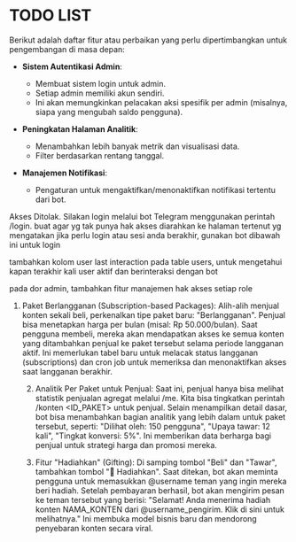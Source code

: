 # TODO LIST

Berikut adalah daftar fitur atau perbaikan yang perlu dipertimbangkan untuk pengembangan di masa depan:

- **Sistem Autentikasi Admin**:
  - Membuat sistem login untuk admin.
  - Setiap admin memiliki akun sendiri.
  - Ini akan memungkinkan pelacakan aksi spesifik per admin (misalnya, siapa yang mengubah saldo pengguna).

- **Peningkatan Halaman Analitik**:
  - Menambahkan lebih banyak metrik dan visualisasi data.
  - Filter berdasarkan rentang tanggal.

- **Manajemen Notifikasi**:
  - Pengaturan untuk mengaktifkan/menonaktifkan notifikasi tertentu dari bot.


Akses Ditolak. Silakan login melalui bot Telegram menggunakan perintah /login.
buat agar yg tak punya hak akses diarahkan ke halaman tertenut yg mengatakan jika perlu login atau sesi anda berakhir, gunakan bot dibawah ini untuk login


tambahkan kolom user last interaction pada table users, untuk mengetahui kapan terakhir kali user aktif dan berinteraksi dengan bot

pada dor admin, tambahkan fitur manajemen hak akses setiap role

1. Paket Berlangganan (Subscription-based Packages): Alih-alih
      menjual konten sekali beli, perkenalkan tipe paket baru:
      "Berlangganan". Penjual bisa menetapkan harga per bulan (misal:
      Rp 50.000/bulan). Saat pengguna membeli, mereka akan mendapatkan
       akses ke semua konten yang ditambahkan penjual ke paket
      tersebut selama periode langganan aktif. Ini memerlukan tabel
      baru untuk melacak status langganan (subscriptions) dan cron job
       untuk memeriksa dan menonaktifkan akses saat langganan
      berakhir.

   2. Analitik Per Paket untuk Penjual: Saat ini, penjual hanya bisa
      melihat statistik penjualan agregat melalui /me. Kita bisa
      tingkatkan perintah /konten <ID_PAKET> untuk penjual. Selain
      menampilkan detail dasar, bot bisa menambahkan bagian analitik
      yang lebih dalam untuk paket tersebut, seperti: "Dilihat oleh:
      150 pengguna", "Upaya tawar: 12 kali", "Tingkat konversi: 5%".
      Ini memberikan data berharga bagi penjual untuk strategi harga
      dan promosi mereka.

   3. Fitur "Hadiahkan" (Gifting): Di samping tombol "Beli" dan
      "Tawar", tambahkan tombol "🎁 Hadiahkan". Saat ditekan, bot akan
       meminta pengguna untuk memasukkan @username teman yang ingin
      mereka beri hadiah. Setelah pembayaran berhasil, bot akan
      mengirim pesan ke teman tersebut yang berisi: "Selamat! Anda
      menerima hadiah konten NAMA_KONTEN dari @username_pengirim. Klik
       di sini untuk melihatnya." Ini membuka model bisnis baru dan
      mendorong penyebaran konten secara viral.